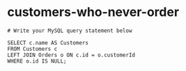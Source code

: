 
  # customers-who-never-order

  ```mysql
  # Write your MySQL query statement below

SELECT c.name AS Customers
FROM Customers c
LEFT JOIN Orders o ON c.id = o.customerId
WHERE o.id IS NULL;

  ```
  
